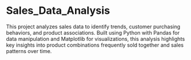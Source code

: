 # Sales_Data_Analysis
This project analyzes sales data to identify trends, customer purchasing behaviors, and product associations. Built using Python with Pandas for data manipulation and Matplotlib for visualizations, this analysis highlights key insights into product combinations frequently sold together and sales patterns over time. 
